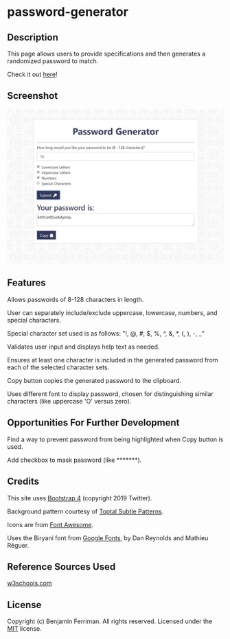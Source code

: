 # password-generator

## Description

This page allows users to provide specifications and then generates a randomized password to match.

Check it out [here](https://bferriman.github.io/password-generator/)!

## Screenshot

![Screenshot of Password Generator](https://github.com/bferriman/password-generator/blob/master/assets/images/screenshot.jpg)

## Features

Allows passwords of 8-128 characters in length.

User can separately include/exclude uppercase, lowercase, numbers, and special characters.

Special character set used is as follows:
"!, @, #, $, %, ^, &, *, (, ), -, _"

Validates user input and displays help text as needed.

Ensures at least one character is included in the generated password from each of the selected character sets.

Copy button copies the generated password to the clipboard.

Uses different font to display password, chosen for distinguishing similar characters (like uppercase 'O' versus zero).

## Opportunities For Further Development

Find a way to prevent password from being highlighted when Copy button is used.

Add checkbox to mask password (like *******).

## Credits

This site uses [Bootstrap 4](https://getbootstrap.com/) (copyright 2019 Twitter).

Background pattern courtesy of [Toptal Subtle Patterns](https://www.toptal.com/designers/subtlepatterns/).

Icons are from [Font Awesome](https://fontawesome.com/).

Uses the Biryani font from [Google Fonts](https://fonts.google.com/), by Dan Reynolds and Mathieu Réguer.

## Reference Sources Used

[w3schools.com](https://www.w3schools.com/)

## License

Copyright (c) Benjamin Ferriman. All rights reserved.
Licensed under the [MIT](https://github.com/bferriman/portfolio/blob/master/LICENSE.txt) license.